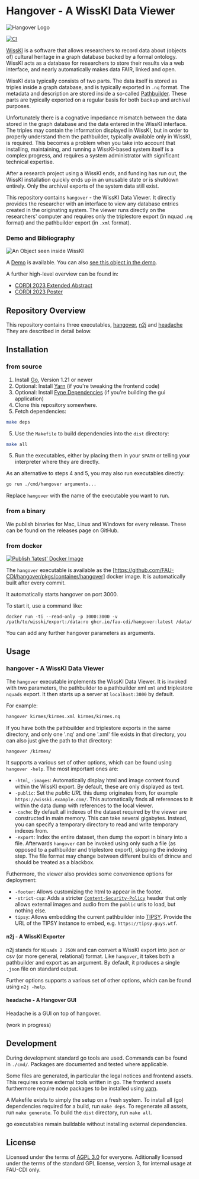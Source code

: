 # Hangover - A WissKI Data Viewer

![Hangover Logo](./internal/assets/logo/Icon.svg "Hangover Logo")

<!-- spellchecker:words nquad CORDI nquads kirmes drincw -->

[![CI](https://github.com/FAU-CDI/hangover/actions/workflows/go.yml/badge.svg)](https://github.com/FAU-CDI/hangover/actions/workflows/go.yml)

[WissKI](https://wiss-ki.eu/) is a software that allows researchers to record data about (objects of) cultural heritage in a graph database backed by a formal ontology.
WissKI acts as a database for researchers to store their results via a web interface, and nearly automatically makes data FAIR, linked and open.

WissKI data typically consists of two parts.
The data itself is stored as triples inside a graph database, and is typically exported in `.nq` format.
The metadata and description are stored inside a so-called [Pathbuilder](https://wiss-ki.eu/documentation/data-modeling/pathbuilder).
These parts are typically exported on a regular basis for both backup and archival purposes. 

Unfortunately there is a cognative impedance mismatch between the data stored in the graph database and the data entered in the WissKI interface. 
The triples may contain the information displayed in WissKI, but in order to properly understand them the pathbuilder, typically available only in WissKI, is required. 
This becomes a problem when you take into account that installing, maintaining, and running a WissKI-based system itself is a complex progress, and requires a system administrator with significant technical expertise.

After a research project using a WissKI ends, and funding has run out, the WissKI installation quickly ends up in an unusable state or is shutdown entirely.
Only the archival exports of the system data still exist. 

This repository contains `hangover` - the WissKI Data Viewer.
It directly provides the researcher with an interface to view any database entries created in the originating system.
The viewer runs directly on the researchers' computer and requires only the triplestore export (in nquad `.nq` format) and the pathbuilder export (in `.xml` format).

### Demo and Bibliography

![An Object seen inside WissKI](./docs/screenshot-viewer.png "An object seen inside WissKI")

A [Demo](https://wisskiviewer.kwarc.info/) is available.
You can also
[see this object in the demo](https://wisskiviewer.kwarc.info/entity/objekt?uri=http%3a%2f%2fkirmes.wisski.agfd.fau.de%2f%235f15b12cd5fb1).


A further high-level overview can be found in:
- [CORDI 2023 Extended Abstract](./docs/cordi-2023-ea.pdf)
- [CORDI 2023 Poster](./docs/cordi-2023-poster.pdf)

## Repository Overview

This repository contains three executables, [hangover](#hangover---a-wisski-data-viewer),  [n2j](#n2j---a-wisski-exporter) and [headache](#)
They are described in detail below.

## Installation

### from source

1. Install [Go](https://go.dev/), Version 1.21 or newer
2. Optional: Install [Yarn](https://yarnpkg.com/) (if you're tweaking the frontend code)
3. Optional: Install [Fyne Dependencies](https://developer.fyne.io/started/#prerequisites) (if you're building the gui application)
3. Clone this repository somewhere.
4. Fetch dependencies:

```bash
make deps
```

5. Use the `Makefile` to build dependencies into the `dist` directory:

```bash
make all
```

5. Run the executables, either by placing them in your `$PATH` or telling your interpreter where they are directly.

As an alternative to steps 4 and 5, you may also run executables directly:

```bash
go run ./cmd/hangover arguments...
```

Replace `hangover` with the name of the executable you want to run.

### from a binary

We publish binaries for Mac, Linux and Windows for every release.
These can be found on the releases page on GitHub. 

### from docker

[![Publish 'latest' Docker Image](https://github.com/FAU-CDI/hangover/actions/workflows/docker.yml/badge.svg)](https://github.com/FAU-CDI/hangover/actions/workflows/docker.yml)

The `hangover` executable is available as the [https://github.com/FAU-CDI/hangover/pkgs/container/hangover] docker image.
It is automatically built after every commit.

It automatically starts hangover on port 3000.

To start it, use a command like:

```
docker run -ti --read-only -p 3000:3000 -v /path/to/wisski/export:/data:ro ghcr.io/fau-cdi/hangover:latest /data/
```

You can add any further hangover parameters as arguments.

## Usage

### hangover - A WissKI Data Viewer

The `hangover` executable implements the WissKI Data Viewer.
It is invoked with two parameters, the pathbuilder to a pathbuilder xml `xml` and triplestore `nquads` export.
It then starts up a server at `localhost:3000` by default.

For example:

```bash
hangover kirmes/kirmes.xml kirmes/kirmes.nq
```

If you have both the pathbuilder and triplestore exports in the same directory, and only one '.nq' and one '.xml' file exists in that directory, you can also just give the path to that directory:

```
hangover /kirmes/
```

It supports a various set of other options, which can be found using  `hangover -help`.
The most important ones are:

- `-html`, `-images`: Automatically display html and image content found within the WissKI export. By default, these are only displayed as text.
- `-public`: Set the _public URL_ this dump originates from, for example `https://wisski.example.com/`. This automatically finds all references to it within the data dump with references to the local viewer.
- `-cache`: By default all indexes of the dataset required by the viewer are constructed in main memory. This can take several gigabytes. Instead, you can specify a temporary directory to read and write temporary indexes from.
- `-export`: Index the entire dataset, then dump the export in binary into a file. Afterwards `hangover` can be invoked using only such a file (as opposed to a pathbuilder and triplestore export), skipping the indexing step. The file format may change between different builds of drincw and should be treated as a blackbox.

Futhermore, the viewer also provides some convenience options for deployment:
- `-footer`: Allows customizing the html to appear in the footer. 
- `-strict-csp`: Adds a stricter [`Content-Security-Policy`](https://developer.mozilla.org/en-US/docs/Web/HTTP/CSP) header that only allows external images and audio from the `public` uris to load, but nothing else.
- `tipsy`: Allows embedding the current pathbuilder into [TIPSY](https://github.com/tkw1536/TIPSY). Provide the URL of the TIPSY instance to embed, e.g. `https://tipsy.guys.wtf`.

#### n2j - A WissKI Exporter

n2j stands for `NQuads 2 JSON` and can convert a WissKI export into json or csv (or more general, relational) format.
Like `hangover`, it takes both a pathbuilder and export as an argument.
By default, it produces a single `.json` file on standard output.

Further options supports a various set of other options, which can be found using  `n2j -help`.

#### headache - A Hangover GUI

Headache is a GUI on top of hangover.

(work in progress)


## Development

During development standard go tools are used.
Commands can be found in `./cmd/`.
Packages are documented and tested where applicable. 

Some files are generated, in particular the legal notices and frontend assets.
This requires some external tools written in go.
The frontend assets furthermore require node packages to be installed using [yarn](https://yarnpkg.com/).

A Makefile exists to simply the setup on a fresh system.
To install all (go) dependencies required for a build, run `make deps`.
To regenerate all assets, run `make generate`.
To build the `dist` directory, run `make all`.

go executables remain buildable without installing external dependencies.

## License

Licensed under the terms of [AGPL 3.0](https://github.com/FAU-CDI/hangover/blob/main/LICENSE) for everyone.
Aditionally licensed under the terms of the standard GPL license, version 3, for internal usage at FAU-CDI only. 
